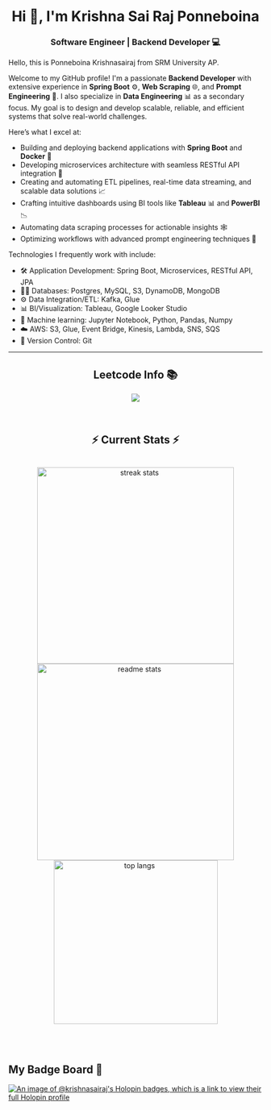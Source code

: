<!-- <div align="center"> -->
<!--   <h2>🐍 Contributions 🐍</h2>
  <img alt="snake eating my contributions" src="https://raw.githubusercontent.com/salesp07/salesp07/output/github-contribution-grid-snake.svg" />
</div> -->
<h1 align="center">Hi 👋, I'm Krishna Sai Raj Ponneboina</h1>
<h3 align="center">Software Engineer | Backend Developer 💻</h3>

<p>Hello, this is Ponneboina Krishnasairaj from SRM University AP.</p>

<p>Welcome to my GitHub profile! I'm a passionate <strong>Backend Developer</strong> with extensive experience in <strong>Spring Boot</strong> ⚙️, <strong>Web Scraping</strong> 🌐, and <strong>Prompt Engineering</strong> 🧠. I also specialize in <strong>Data Engineering</strong> 📊 as a secondary focus. My goal is to design and develop scalable, reliable, and efficient systems that solve real-world challenges.</p>

<p>Here’s what I excel at:</p>
<ul>
    <li>Building and deploying backend applications with <strong>Spring Boot</strong> and <strong>Docker</strong> 🐳</li>
    <li>Developing microservices architecture with seamless RESTful API integration 🔗</li>
    <li>Creating and automating ETL pipelines, real-time data streaming, and scalable data solutions 📈</li>
    <li>Crafting intuitive dashboards using BI tools like <strong>Tableau</strong> 📊 and <strong>PowerBI</strong> 📉</li>
    <li>Automating data scraping processes for actionable insights 🕸️</li>
    <li>Optimizing workflows with advanced prompt engineering techniques 🚀</li>
</ul>

<p>Technologies I frequently work with include:</p>
<ul>
    <li>🛠️ Application Development: Spring Boot, Microservices, RESTful API, JPA</li>
    <li>👨‍💻 Databases: Postgres, MySQL, S3, DynamoDB, MongoDB</li>
    <li>⚙️ Data Integration/ETL: Kafka, Glue</li>
    <li>📊 BI/Visualization: Tableau, Google Looker Studio</li>
    <li>🤖 Machine learning: Jupyter Notebook, Python, Pandas, Numpy</li>
    <li>☁️ AWS: S3, Glue, Event Bridge, Kinesis, Lambda, SNS, SQS </li>
    <li>🔧 Version Control: Git</li>
</ul>

---

<h2 align="center">Leetcode Info 📚</h2>

<p align="center">
  <img align="top" flex-grow="1" src="https://leetcard.jacoblin.cool/krishnasairaj?theme=dark&font=Nunito&ext=heatmap" />  
</p>

<br/>
<h2 align="center">⚡ Current Stats ⚡</h2>
<br>
<div align=center>
  <img width=390 src="https://streak-stats.demolab.com/?user=KRISHNASAIRAJ&count_private=true&theme=react&border_radius=10" alt="streak stats"/>
  <img width=390 src="https://github-readme-stats.vercel.app/api?username=KRISHNASAIRAJ&show_icons=true&theme=react&rank_icon=github&border_radius=10" alt="readme stats" />
  <img width=325 align="center" src="https://github-readme-stats.vercel.app/api/top-langs/?username=KRISHNASAIRAJ&hide=HTML&langs_count=8&layout=compact&theme=react&border_radius=10&size_weight=0.5&count_weight=0.5&exclude_repo=github-readme-stats" alt="top langs" />
</div>

<br/><br/>

## My Badge Board 🏅
[![An image of @krishnasairaj's Holopin badges, which is a link to view their full Holopin profile](https://holopin.me/krishnasairaj)](https://holopin.io/@krishnasairaj)
